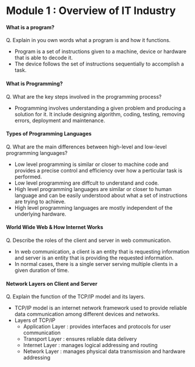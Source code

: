 # Module 1 : Overview of IT Industry

#### What is a program?
Q. Explain in you own words what a program is and how it functions.
- Program is a set of instructions given to a machine, device or hardware that is able to decode it.
- The device follows the set of instructions sequentially to accomplish a task.

#### What is Programming?
Q. What are the key steps involved in the programming process?
- Programming involves understanding a given problem and producing a solution for it. It include designing algorithm, coding, testing, removing errors, deployment and maintenance. 

#### Types of Programming Languages
Q. What are the main differences between high-level and low-level programming languages?
- Low level programming is similar or closer to machine code and provides a precise control and efficiency over how a perticular task is performed.
- Low level programming are diffcult to understand and code.
- High level programming languages are similar or closer to human language and can be easily understood about what a set of instructions are trying to achieve.
- High level programming languages are mostly independent of the underlying hardware.

#### World Wide Web & How Internet Works
Q. Describe the roles of the client and server in web communication.
- In web communication, a client is an entity that is requesting information and server is an entity that is providing the requested information.
- In normal cases, there is a single server serving multiple clients in a given duration of time.

#### Network Layers on Client and Server
Q. Explain the function of the TCP/IP model and its layers.
- TCP/IP model is an internet network framework used to provide reliable data communication among different devices and networks.
- Layers of TCP/IP
    - Application Layer : provides interfaces and protocols for user communication
    - Transport Layer : ensures reliable data delivery
    - Internet Layer : manages logical addressing and routing
    - Network Layer : manages physical data transmission and hardware addressing